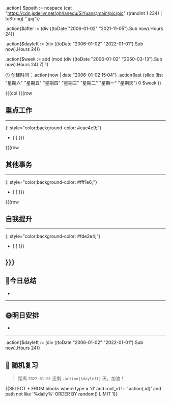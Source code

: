 .action{ $ppath := nospace (cat "https://cdn.jsdelivr.net/gh/lanedu/SiYuan@main/pic/pic" ((randInt 1 234) | toString) ".jpg")}

.action{$after := (div ((toDate "2006-01-02" "2021-11-05").Sub now).Hours 24)}

.action{$dayleft := (div ((toDate "2006-01-02" "2022-01-01").Sub now).Hours 24)}

.action{$week := add (mod (div ((toDate "2006-01-02" "2050-03-13").Sub now).Hours 24) 7) 1}



🕐 创建时间：.action{now | date "2006-01-02 15:04"} .action{last (slice (list "星期六" "星期五" "星期四" "星期三" "星期二" "星期一" "星期天") 0 $week )}

{{{col
{{{row
## 重点工作
---
{: style="color;background-color: #eae4e9;"}
- [ ]
}}}


{{{row

## 其他事务
---
{: style="color;background-color: #fff1e6;"}
- [ ]
}}}

{{{row

## 自我提升
---
{: style="color;background-color: #fde2e4;"}
- [ ]
}}}



}}}
---


## 🧠今日总结

*
---

## 🌞明日安排

*
---


.action{$dayleft := (div ((toDate "2006-01-02" "2022-01-01").Sub now).Hours 24)}
## 🚴 随机复习

> 距离 `2022-01-01` 还剩 `.action{$dayleft}` 天，加油！
>

{{SELECT * FROM blocks where type = 'd' and root_id != '.action{.id}' and path not like '%daily%' ORDER BY random() LIMIT 1}}